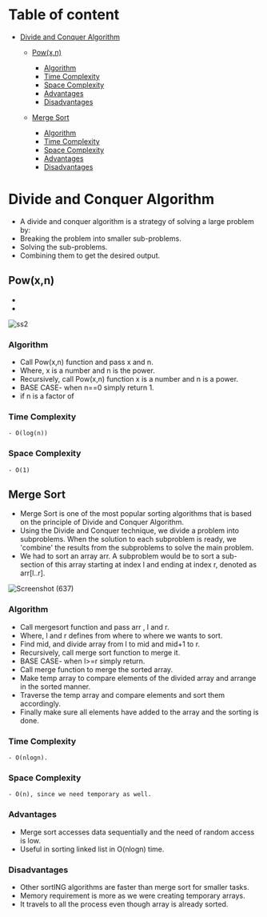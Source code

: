 # Table of content

- [Divide and Conquer Algorithm](#divide-and-conquer-algorithm)
   - [Pow(x,n)](#Pow(x,n))
      - [Algorithm](#algorithm)
      - [Time Complexity](#time-complexity)
      - [Space Complexity](#space-complexity)
      - [Advantages](#advantages)
      - [Disadvantages](#disadvantages)
     
   - [Merge Sort](#merge-sort)
      - [Algorithm](#algorithm)
      - [Time Complexity](#time-complexity)
      - [Space Complexity](#space-complexity)
      - [Advantages](#advantages)
      - [Disadvantages](#disadvantages)


# Divide and Conquer Algorithm

- A divide and conquer algorithm is a strategy of solving a large problem by:
- Breaking the problem into smaller sub-problems.
- Solving the sub-problems.
- Combining them to get the desired output.

## Pow(x,n)
- 
- 
![ss2](https://user-images.githubusercontent.com/75080313/170106563-6acc84b6-0b84-492f-b932-f7efd2eac8e3.png)

### Algorithm
- Call Pow(x,n) function and pass x and n.
- Where, x is a number and n is the power.
- Recursively, call Pow(x,n) function x is a number and n is a power.
- BASE CASE- when n==0 simply return 1.
- if n is a factor of 


### Time Complexity
```
- O(log(n))
```

### Space Complexity
```
- O(1)
```


## Merge Sort

- Merge Sort is one of the most popular sorting algorithms that is based on the principle of Divide and Conquer Algorithm.
- Using the Divide and Conquer technique, we divide a problem into subproblems. When the solution to each subproblem is ready, we 'combine' the results from the subproblems to solve the main problem.
- We had to sort an array arr. A subproblem would be to sort a sub-section of this array starting at index l and ending at index r, denoted as arr[l..r].

![Screenshot (637)](https://user-images.githubusercontent.com/98539013/169039682-0e5bcddd-e9ae-4a2c-800a-4f4f36d5857c.png)

### Algorithm
- Call mergesort function and pass arr , l and r.
- Where, l and r defines from where to where we wants to sort.
- Find mid, and divide array from l to mid and mid+1 to r.
- Recursively, call merge sort function to merge it.
- BASE CASE- when l>=r simply return.
- Call merge function to merge the sorted array.
- Make temp array to compare elements of the divided array and arrange in the sorted manner.
- Traverse the temp array and compare elements and sort them accordingly.
- Finally make sure all elements have added to the array and the sorting is done.


### Time Complexity
```
- O(nlogn).
```

### Space Complexity
```
- O(n), since we need temporary as well.
```

### Advantages

- Merge sort accesses data sequentially and the need of random access is low.
- Useful in sorting linked list in O(nlogn) time.

### Disadvantages

- Other sortING algorithms are faster than merge sort for smaller tasks.
- Memory requirement is more as we were creating temporary arrays.
- It travels to all the process even though array is already sorted.
